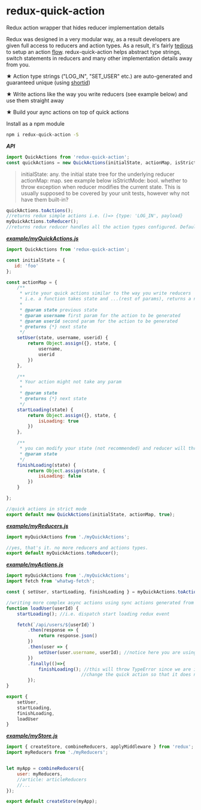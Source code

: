 # redux-quick-action
Redux action wrapper that hides reducer implementation details

Redux was designed in a very modular way, as a result developers are given full access to reducers and action types. As a result, it's fairly [tedious](https://github.com/reactjs/redux/blob/master/examples/todos-flow/src/types/index.js) to setup an action [flow](https://cdn-images-1.medium.com/max/800/1*rictDFcDHCvOacMUaWxZEQ.png). redux-quick-action helps abstract type strings, switch statements in reducers and many other implementation details away from you.

★ Action type strings ("LOG_IN", "SET_USER" etc.) are auto-generated and guaranteed unique (using [shortid](https://www.npmjs.com/package/shortid))

★ Write actions like the way you write reducers (see example below) and use them straight away

★ Build your aync actions on top of quick actions


Install as a npm module

```bash
npm i redux-quick-action -S
```

***API***
```javascript
import QuickActions from 'redux-quick-action';
const quickActions = new QuickActions(initialState, actionMap, isStrictMode = false);
```
> initialState: any. the initial state tree for the underlying reducer
> actionMap: map. see example below
> isStrictMode: bool. whether to throw exception when reducer modifies the current state. This is usually supposed to be covered by your unit tests, however why not have them built-in?


```javascript
quickActions.toActions();   
//returns redux simple actions i.e. ()=> {type: 'LOG_IN', payload}
myQuickActions.toReducer(); 
//returns redux reducer handles all the action types configured. Default case returns current state, just like the default case in your reducer switch block.
```

***[example/myQuickActions.js](https://github.com/cashsun/redux-quick-action/blob/master/example/myQuickActions.js)***
```javascript
import QuickActions from 'redux-quick-action';

const initialState = {
   id: 'foo'
};

const actionMap = {
    /**
     * write your quick actions similar to the way you write reducers
     * i.e. a function takes state and ...(rest of params), returns a new state
     *
     * @param state previous state
     * @param username first param for the action to be generated
     * @param userid second param for the action to be generated
     * @returns {*} next state
     */
    setUser(state, username, userid) {
        return Object.assign({}, state, {
            username,
            userid
        })
    },

    /**
     * Your action might not take any param
     *
     * @param state
     * @returns {*} next state
     */
    startLoading(state) {
        return Object.assign({}, state, {
            isLoading: true
        })
    },

    /**
     * you can modify your state (not recommended) and reducer will throw exception when in strict mode,
     * @param state
     */
    finishLoading(state) {
        return Object.assign(state, {
            isLoading: false
        })
    }

};

//quick actions in strict mode
export default new QuickActions(initialState, actionMap, true);
```

***[example/myReducers.js](https://github.com/cashsun/redux-quick-action/blob/master/example/myReducers.js)***
```javascript
import myQuickActions from './myQuickActions';

//yes, that's it. no more reducers and actions types.
export default myQuickActions.toReducer();
```


***[example/myActions.js](https://github.com/cashsun/redux-quick-action/blob/master/example/myActions.js)***
```javascript
import myQuickActions from './myQuickActions';
import fetch from 'whatwg-fetch';

const { setUser, startLoading, finishLoading } = myQuickActions.toActions();

//writing more complex async actions using sync actions generated from your quick-actions.
function loadUser(userId) {
    startLoading(); //i.e. dispatch start loading redux event

    fetch(`/api/users/${userId}`)
        .then(response => {
            return response.json()
        })
        .then(user => {
            setUser(user.username, userId); //notice here you are using the generated actions, no need for state.
        })
        .finally(()=>{
            finishLoading(); //this will throw TypeError since we are in safe mode.
                            //change the quick action so that it does not modify the previous state
        });
}

export {
    setUser,
    startLoading,
    finishLoading,
    loadUser
}
```

***[example/myStore.js](https://github.com/cashsun/redux-quick-action/blob/master/example/myStore.js)***
```javascript
import { createStore, combineReducers, applyMiddleware } from 'redux';
import myReducers from './myReducers';


let myApp = combineReducers({
    user: myReducers,
    //article: articleReducers
    //...
});

export default createStore(myApp);
```
